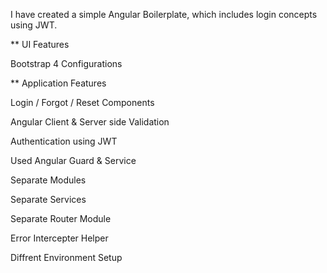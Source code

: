 I have created a simple Angular Boilerplate, which includes login concepts using JWT.

** UI Features

  Bootstrap 4 Configurations
  
** Application Features

  Login / Forgot / Reset Components
  
  Angular Client & Server side Validation
  
  Authentication using JWT
  
  Used Angular Guard & Service
  
  Separate Modules
  
  Separate Services
  
  Separate Router Module
  
  Error Intercepter Helper
  
  Diffrent Environment Setup
